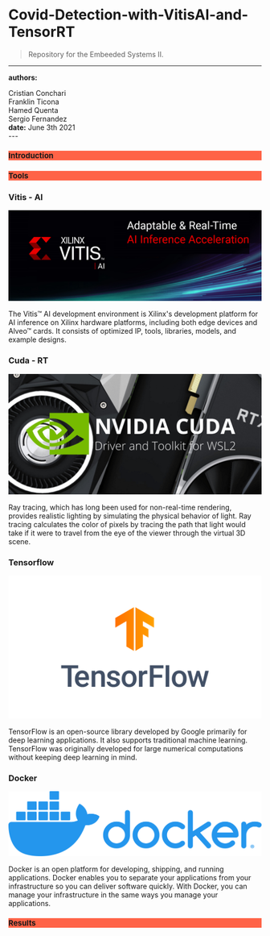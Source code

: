 # Covid-Detection-with-VitisAI-and-TensorRT

>Repository for the Embeeded Systems II.

---
**authors:**  
<div style = "fonr-size:15px">
Cristian Conchari  
</div>
<div style = "fonr-size:15px">
Franklin Ticona  
</div>
<div style = "fonr-size:15px">
Hamed Quenta  
</div>
<div style = "fonr-size:15px">
Sergio Fernandez  
</div>
<div style = "fonr-size:15px">
<b>date:</b> June 3th 2021
</div>
---
  

<h2 style="background-color:tomato;font-size: 15px;">Introduction</h2>

<h2 style="background-color:tomato;font-size: 15px;">Tools</h2>

### **Vitis - AI**
![Vitis AI](assets/Vitis-AI.png)
<p>The Vitis™ AI development environment is Xilinx's development platform for AI inference on Xilinx hardware platforms, including both edge devices and Alveo™ cards. It consists of optimized IP, tools, libraries, models, and example designs.</p>

### **Cuda - RT**
![Cuda rt](assets/cudart.png)
<p>Ray tracing, which has long been used for non-real-time rendering, provides realistic lighting by simulating the physical behavior of light. Ray tracing calculates the color of pixels by tracing the path that light would take if it were to travel from the eye of the viewer through the virtual 3D scene.</p>

### **Tensorflow**
![Tensorflow](assets/tensorflow.png)
<p>TensorFlow is an open-source library developed by Google primarily for deep learning applications. It also supports traditional machine learning. TensorFlow was originally developed for large numerical computations without keeping deep learning in mind.</p>

### **Docker**
![Docker](assets/docker.png)
<p>Docker is an open platform for developing, shipping, and running applications. Docker enables you to separate your applications from your infrastructure so you can deliver software quickly. With Docker, you can manage your infrastructure in the same ways you manage your applications.</p>

<h2 style="background-color:tomato;font-size: 15px;">Results</h2>